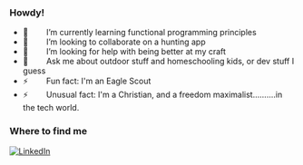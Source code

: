 ### Howdy!

<!--
**david-j-davis/david-j-davis** is a ✨ _special_ ✨ repository because its `README.md` (this file) appears on your GitHub profile.

Here are some ideas to get you started:
- 🔭 I’m currently working on ...

-->

* 🌱    I’m currently learning functional programming principles
* 👯    I’m looking to collaborate on a hunting app
* 🤔    I’m looking for help with being better at my craft
* 💬    Ask me about outdoor stuff and homeschooling kids, or dev stuff I guess
* ⚡    Fun fact: I'm an Eagle Scout
* ⚡    Unusual fact: I'm a Christian, and a freedom maximalist..........in the tech world.

### Where to find me
<p>

<a href="https://www.linkedin.com/in/davidjamesdavis/" target="_blank">
    <img alt="LinkedIn" src="https://img.shields.io/badge/linkedin-%230077B5.svg?&&logo=linkedin&logoColor=white" />
</a>
</p>
